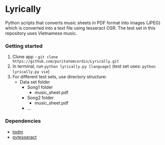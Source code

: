# Lyrically

Python scripts that converts music sheets in PDF format into images (JPEG) which is converted into a text file using tesseract OSR. The test set in this repository uses Vietnamese music.

### Getting started
1. Clone app - `git clone https://github.com/puritatemcordis/Lyrically.git`
2. In terminal, run `python lyrically.py [language]` (test set uses: `python lyrically.py vie`)
3. For different test sets, use directory structure:
   * Data set folder
      * Song1 folder
        * music_sheet.pdf
      * Song2 folder
        * music_sheet.pdf
      * ...

### Dependencies
* [tqdm](https://github.com/tqdm/tqdm)
* [pytesseract](https://pypi.org/project/pytesseract/)
